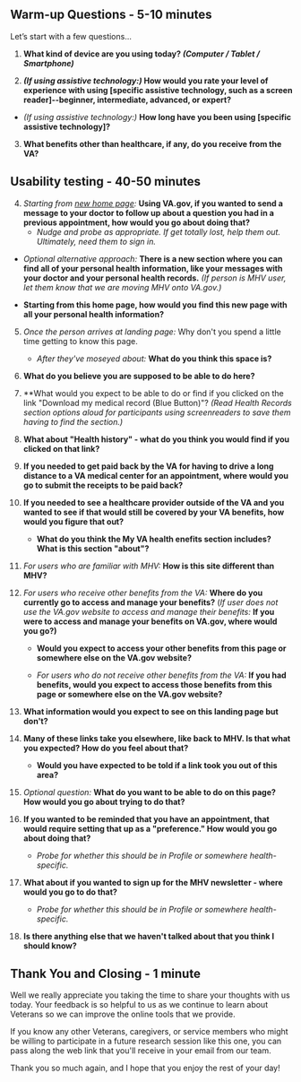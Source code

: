 ## Warm-up Questions - 5-10 minutes
Let’s start with a few questions... 

1. **What kind of device are you using today? *(Computer / Tablet / Smartphone)*** 




2. ***(If using assistive technology:)* How would you rate your level of experience with using [specific assistive technology, such as a screen reader]--beginner, intermediate, advanced, or expert?**



  
- *(If using assistive technology:)* **How long have you been using [specific assistive technology]?**




3. **What benefits other than healthcare, if any, do you receive from the VA?**





## Usability testing - 40-50 minutes

4. _Starting from [new home page](https://www.va.gov/new-home-page/):_ **Using VA.gov, if you wanted to send a message to your doctor to follow up about a question you had in a previous appointment, how would you go about doing that?**
	- _Nudge and probe as appropriate. If get totally lost, help them out. Ultimately, need them to sign in._




- _Optional alternative approach:_ **There is a new section where you can find all of your personal health information, like your messages with your doctor and your personal health records.** _(If person is MHV user, let them know that we are moving MHV onto VA.gov.)_ 

- **Starting from this home page, how would you find this new page with all your personal health information?**





5. _Once the person arrives at landing page:_ Why don't you spend a little time getting to know this page. 
 	- _After they've moseyed about:_ **What do you think this space is?**





6. **What do you believe you are supposed to be able to do here?**






7. **What would you expect to be able to do or find if you clicked on the link "Download my medical record (Blue Button)"? _(Read Health Records section options aloud for participants using screenreaders to save them having to find the section.)_






8. **What about "Health history" - what do you think you would find if you clicked on that link?**







9. **If you needed to get paid back by the VA for having to drive a long distance to a VA medical center for an appointment, where would you go to submit the receipts to be paid back?**






10. **If you needed to see a healthcare provider outside of the VA and you wanted to see if that would still be covered by your VA benefits, how would you figure that out?**
	- **What do you think the My VA health enefits section includes? What is this section "about"?**






11. _For users who are familiar with MHV:_ **How is this site different than MHV?**






12. _For users who receive other benefits from the VA:_ **Where do you currently go to access and manage your benefits?** (_If user does not use the VA.gov website to access and manage their benefits:_ **If you were to access and manage your benefits on VA.gov, where would you go?)**
	- **Would you expect to access your other benefits from this page or somewhere else on the VA.gov website?**
	
  
  
  
	- _For users who do not receive other benefits from the VA:_ **If you had benefits, would you expect to access those benefits from this page or somewhere else on the VA.gov website?**






13. **What information would you expect to see on this landing page but don't?**




14. **Many of these links take you elsewhere, like back to MHV. Is that what you expected? How do you feel about that?** 
	- **Would you have expected to be told if a link took you out of this area?**





15. _Optional question:_ **What do you want to be able to do on this page? How would you go about trying to do that?**






16. **If you wanted to be reminded that you have an appointment, that would require setting that up as a "preference." How would you go about doing that?**
	- _Probe for whether this should be in Profile or somewhere health-specific._ 







17. **What about if you wanted to sign up for the MHV newsletter - where would you go to do that?**
	- _Probe for whether this should be in Profile or somewhere health-specific._ 






18. **Is there anything else that we haven't talked about that you think I should know?**






## Thank You and Closing - 1 minute

Well we really appreciate you taking the time to share your thoughts with us today. Your feedback is so helpful to us as we continue to learn about Veterans so we can improve the online tools that we provide.

If you know any other Veterans, caregivers, or service members who might be willing to participate in a future research session like this one, you can pass along the web link that you'll receive in your email from our team. 

Thank you so much again, and I hope that you enjoy the rest of your day!



